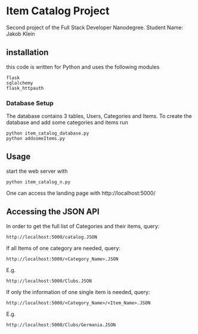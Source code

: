 # Item Catalog Project
Second project of the Full Stack Developer Nanodegree. Student Name: Jakob Klein

## installation

this code is written for Python and uses the following modules
```
flask
sqlalchemy
flask_httpauth
```

### Database Setup

The database contains 3 tables, Users, Categories and Items. To create the database and add some categories and items run
```
python item_catalog_database.py
python addsomeItems.py 
```

## Usage

start the web server with
```
python item_catalog_n.py
```

One can access the landing page with http://localhost:5000/


## Accessing the JSON API

In order to get the full list of Categories and their items, query:

```
http://localhost:5000/catalog.JSON
```

If all Items of one category are needed, query:
```
http://localhost:5000/<Category_Name>.JSON
```
E.g.
```
http://localhost:5000/Clubs.JSON
```

If only the information of one single item is needed, query:
```
http://localhost:5000/<Category_Name>/<Item_Name>.JSON
```
E.g.
```
http://localhost:5000/Clubs/Germania.JSON
```


